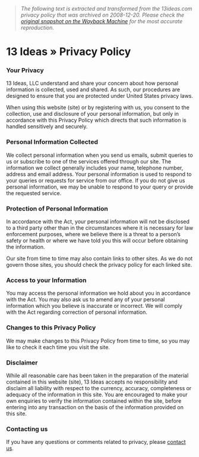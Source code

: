> *The following text is extracted and transformed from the 13ideas.com privacy policy that was archived on 2008-12-20. Please check the [original snapshot on the Wayback Machine](https://web.archive.org/web/20081220183011id_/http%3A//13ideas.com/about/privacy) for the most accurate reproduction.*

# 13 Ideas » Privacy Policy

### Your Privacy

13 Ideas, LLC understand and share your concern about how personal information is collected, used and shared. As such, our procedures are designed to ensure that you are protected under United States privacy laws.

When using this website (site) or by registering with us, you consent to the collection, use and disclosure of your personal information, but only in accordance with this Privacy Policy which directs that such information is handled sensitively and securely.

### Personal Information Collected

We collect personal information when you send us emails, submit queries to us or subscribe to one of the services offered through our site. The information we collect generally includes your name, telephone number, address and email address. Your personal information is used to respond to your queries or requests for service from our office. If you do not give us personal information, we may be unable to respond to your query or provide the requested service.

### Protection of Personal Information

In accordance with the Act, your personal information will not be disclosed to a third party other than in the circumstances where it is necessary for law enforcement purposes, where we believe there is a threat to a person’s safety or health or where we have told you this will occur before obtaining the information.

Our site from time to time may also contain links to other sites. As we do not govern those sites, you should check the privacy policy for each linked site.

### Access to your Information

You may access the personal information we hold about you in accordance with the Act. You may also ask us to amend any of your personal information which you believe is inaccurate or incorrect. We will comply with the Act regarding correction of personal information.

### Changes to this Privacy Policy

We may make changes to this Privacy Policy from time to time, so you may like to check it each time you visit the site.

### Disclaimer

While all reasonable care has been taken in the preparation of the material contained in this website (site), 13 Ideas accepts no responsibility and disclaim all liability with respect to the currency, accuracy, completeness or adequacy of the information in this site. You are encouraged to make your own enquiries to verify the information contained within the site, before entering into any transaction on the basis of the information provided on this site.

### Contacting us

If you have any questions or comments related to privacy, please [contact us](https://web.archive.org/web/20081220183011id_/http%3A//13ideas.com/contact/).
